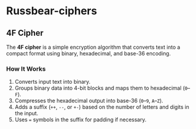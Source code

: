 # Russbear-ciphers

## 4F Cipher

The **4F cipher** is a simple encryption algorithm that converts text into a compact format using binary, hexadecimal, and base-36 encoding.

### How It Works
1. Converts input text into binary.
2. Groups binary data into 4-bit blocks and maps them to hexadecimal (`0`–`F`).
3. Compresses the hexadecimal output into base-36 (`0`–`9`, `A`–`Z`).
4. Adds a suffix (`++`, `--`, or `+-`) based on the number of letters and digits in the input.
5. Uses `=` symbols in the suffix for padding if necessary.

